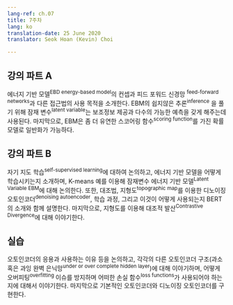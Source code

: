 ```yaml
---
lang-ref: ch.07
title: 7주차
lang: ko
translation-date: 25 June 2020
translator: Seok Hoan (Kevin) Choi

---
```


<!--
## Lecture part A

We introduced the concept of the energy-based models and the intention for different approaches other than feed-forward networks. To solve the difficulty of the inference in EBM, latent variables are used to provide auxiliary information and enable multiple possible predictions. Finally, the EBM can generalize to probabilistic model with more flexible scoring functions.
--> 
## 강의 파트 A
에너지 기반 모델<sup>EBD energy-based model</sup>의 컨셉과 피드 포워드 신경망 <sup>feed-forward networks</sup>과 다른 접근법의 사용 목적을 소개한다. EBM의 쉽지않은 추론<sup>inference</sup> 을 풀기 위해 잠재 변수<sup>latent variable</sup>는 보조정보 제공과 다수의 가능한 예측을 갖게 해주는데 사용된다. 마지막으로, EBM은 좀 더 유연한 스코어링 함수<sup>scoring function</sup>를 가진 확률모델로 일반화가 가능하다.
<!--
## Lecture part B
--> 
<!--
We discussed self-supervised learning, introduced how to train an Energy-based models, discussed Latent Variable EBM, specifically with an explained K-means example. We also introduced Contrastive Methods, explained a denoising autoencoder with a topographic map, the training process, and how it can be used, followed by an introduction to BERT. Finally, we talked about Contrastive Divergence, also explained using a topographic map.
-->

## 강의 파트 B

자기 지도 학습<sup>self-supervised learning</sup>에 대하여 논의하고, 에너지 기반 모델을 어떻게 학습시키는지 소개하며, K-means 예를 이용해 잠재변수 에너지 기반 모델<sup>Latent Variable EBM</sup>에 대해 논의한다. 또한, 대조법, 지형도<sup>topographic map</sup>를 이용한 디노이징 오토인코더<sup>denoising autoencoder</sup>, 학습 과정, 그리고 이것이 어떻게 사용되는지 BERT의 소개와 함께 설명한다. 마지막으로, 지형도를 이용해 대조적 발산<sup>Contrastive Divergence</sup>에 대해 이야기한다. 

<!--
## Practicum
We discussed some applications of Autoencoders and talked about why we want to use them. Then we talked about different architectures of Autoencoders (under or over complete hidden layer), how to avoid overfitting issues and the loss functions we should use. Finally we implemented a standard Autoencoder and a denoising Autoencoder.
-->

## 실습

오토인코더의 응용과 사용하는 이유 등을 논의하고, 각각의 다른 오토인코더 구조(과소 혹은 과잉 완벽 은닉망<sup>under or over complete hidden layer</sup>)에 대해 이야기하며, 어떻게 오버피팅<sup>overfitting </sup> 이슈를 방지하며 어떠한 손실 함수<sup>loss functions</sup>가 사용되어야 하는지에 대해서 이야기한다. 마지막으로 기본적인 오토인코더와 디노이징 오토인코더를 구현한다.

